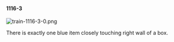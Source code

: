 #### 1116-3
![train-1116-3-0.png](https://github.com/lil-lab/nlvr/raw/master/nlvr/train/images/56/train-1116-3-0.png "train-1116-3-0.png")

There is exactly one blue item closely touching right wall of a box.